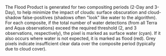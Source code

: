 The Flood Product is generated for two compositing periods (2-Day and 3-Day), to help minimize the impact of clouds: surface obscuration and cloud-shadow false-positives (shadows often "look" like water to the algorithm). For each composite, if the total number of water detections (from all Terra and Aqua observations) exceed the required threshold (2, and 3 observations, respectively), the pixel is marked as surface water (cyan). If it also occurs where water is not expected, it is marked as flood (red). Grey pixels indicate insufficient clear data over the composite period (typically due to cloud cover).
